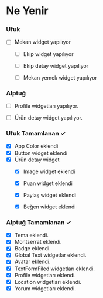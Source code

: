 # Ne Yenir

### Ufuk
- [ ] Mekan widget yapılıyor
  - [ ] Ekip widget yapılıyor
  - [ ] Ekip detay widget yapılıyor
  - [ ] Mekan yemek widget yapılıyor


### Alptuğ
- [ ] Profile widgetları yapılıyor.
- [ ] Ürün detay widget yapılıyor.


### Ufuk Tamamlanan ✓
- [x] App Color eklendi
- [x] Button widget eklendi
- [x] Ürün detay widget
  - [x] Image widget eklendi
  - [x] Puan widget eklendi
  - [x] Paylaş widget eklendi
  - [x] Beğen widget eklendi


### Alptuğ Tamamlanan ✓
- [x] Tema eklendi.
- [x] Montserrat eklendi.
- [x] Badge eklendi.
- [x] Global Text widgetlar eklendi.
- [x] Avatar eklendi.
- [x] TextFormFiled widgetları eklendi.
- [x] Profile widgetları eklendi.
- [x] Location widgetları eklendi.
- [x] Yorum widgetları eklendi.